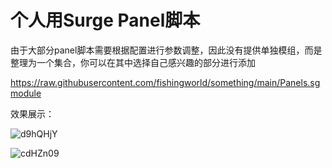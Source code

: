 # 个人用Surge Panel脚本

由于大部分panel脚本需要根据配置进行参数调整，因此没有提供单独模组，而是整理为一个集合，你可以在其中选择自己感兴趣的部分进行添加

https://raw.githubusercontent.com/fishingworld/something/main/Panels.sgmodule

效果展示：

![d9hQHjY](https://i.imgur.com/d9hQHjY.jpg)

![cdHZn09](https://i.imgur.com/cdHZn09.jpg)





